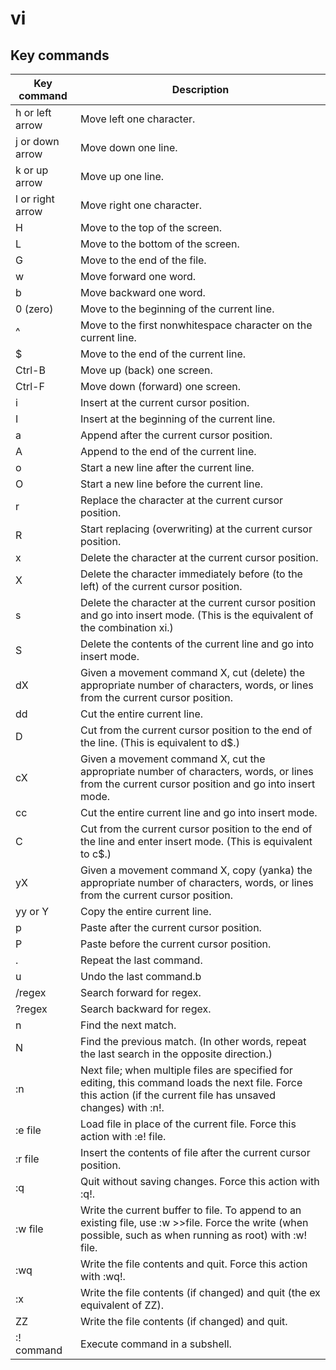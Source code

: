 # vi

## Key commands

Key command | Description
----------- | -----------
h or left arrow | Move left one character.
j or down arrow | Move down one line.
k or up arrow | Move up one line.
l or right arrow | Move right one character.
H | Move to the top of the screen.
L | Move to the bottom of the screen.
G | Move to the end of the file.
w | Move forward one word.
b | Move backward one word.
0 (zero) | Move to the beginning of the current line.
^ | Move to the first nonwhitespace character on the current line.
$ | Move to the end of the current line.
Ctrl-B | Move up (back) one screen.
Ctrl-F | Move down (forward) one screen.
i | Insert at the current cursor position.
I | Insert at the beginning of the current line.
a | Append after the current cursor position.
A | Append to the end of the current line.
o | Start a new line after the current line.
O | Start a new line before the current line.
r | Replace the character at the current cursor position.
R | Start replacing (overwriting) at the current cursor position.
x | Delete the character at the current cursor position.
X | Delete the character immediately before (to the left) of the current cursor position.
s | Delete the character at the current cursor position and go into insert mode. (This is the equivalent of the combination xi.)
S | Delete the contents of the current line and go into insert mode.
dX | Given a movement command X, cut (delete) the appropriate number of characters, words, or lines from the current cursor position.
dd | Cut the entire current line.
D | Cut from the current cursor position to the end of the line. (This is equivalent to d$.)
cX | Given a movement command X, cut the appropriate number of characters, words, or lines from the current cursor position and go into insert mode.
cc | Cut the entire current line and go into insert mode.
C | Cut from the current cursor position to the end of the line and enter insert mode. (This is equivalent to c$.)
yX | Given a movement command X, copy (yanka) the appropriate number of characters, words, or lines from the current cursor position.
yy or Y | Copy the entire current line.
p | Paste after the current cursor position.
P | Paste before the current cursor position.
. | Repeat the last command.
u | Undo the last command.b
/regex | Search forward for regex.
?regex | Search backward for regex.
n | Find the next match.
N | Find the previous match. (In other words, repeat the last search in the opposite direction.)
:n | Next file; when multiple files are specified for editing, this command loads the next file. Force this action (if the current file has unsaved changes) with :n!.
:e file | Load file in place of the current file. Force this action with :e! file.
:r file | Insert the contents of file after the current cursor position.
:q | Quit without saving changes. Force this action with :q!.
:w file | Write the current buffer to file. To append to an existing file, use :w >>file. Force the write (when possible, such as when running as root) with :w! file.
:wq | Write the file contents and quit. Force this action with :wq!.
:x | Write the file contents (if changed) and quit (the ex equivalent of ZZ).
ZZ | Write the file contents (if changed) and quit.
:! command | Execute command in a subshell.
